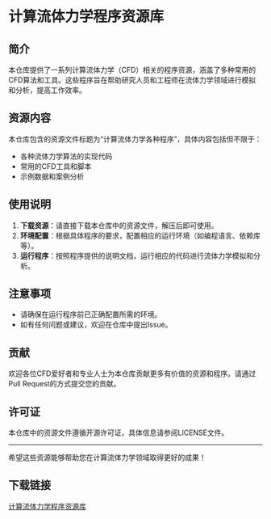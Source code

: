 # 计算流体力学程序资源库

## 简介

本仓库提供了一系列计算流体力学（CFD）相关的程序资源，涵盖了多种常用的CFD算法和工具。这些程序旨在帮助研究人员和工程师在流体力学领域进行模拟和分析，提高工作效率。

## 资源内容

本仓库包含的资源文件标题为“计算流体力学各种程序”，具体内容包括但不限于：

- 各种流体力学算法的实现代码
- 常用的CFD工具和脚本
- 示例数据和案例分析

## 使用说明

1. **下载资源**：请直接下载本仓库中的资源文件，解压后即可使用。
2. **环境配置**：根据具体程序的要求，配置相应的运行环境（如编程语言、依赖库等）。
3. **运行程序**：按照程序提供的说明文档，运行相应的代码进行流体力学模拟和分析。

## 注意事项

- 请确保在运行程序前已正确配置所需的环境。
- 如有任何问题或建议，欢迎在仓库中提出Issue。

## 贡献

欢迎各位CFD爱好者和专业人士为本仓库贡献更多有价值的资源和程序。请通过Pull Request的方式提交您的贡献。

## 许可证

本仓库中的资源文件遵循开源许可证，具体信息请参阅LICENSE文件。

---

希望这些资源能够帮助您在计算流体力学领域取得更好的成果！

## 下载链接

[计算流体力学程序资源库](https://pan.quark.cn/s/b96bf4f289f2)